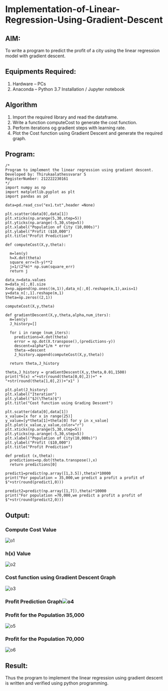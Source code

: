 # Implementation-of-Linear-Regression-Using-Gradient-Descent

## AIM:
To write a program to predict the profit of a city using the linear regression model with gradient descent.

## Equipments Required:
1. Hardware – PCs
2. Anaconda – Python 3.7 Installation / Jupyter notebook

## Algorithm
1. Import the required library and read the dataframe.
2. Write a function computeCost to generate the cost function.
3. Perform iterations og gradient steps with learning rate.
4. Plot the Cost function using Gradient Descent and generate the required graph.

## Program:
```
/*
Program to implement the linear regression using gradient descent.
Developed by: Thirukaalathessvarar S
RegisterNumber: 212222230161
*/
import numpy as np
import matplotlib.pyplot as plt
import pandas as pd

data=pd.read_csv("ex1.txt",header =None)

plt.scatter(data[0],data[1])
plt.xticks(np.arange(5,30,step=5))
plt.yticks(np.arange(-5,30,step=5))
plt.xlabel("Population of City (10,000s)")
plt.ylabel("Profit ($10,000")
plt.title("Profit Prediction")

def computeCost(X,y,theta):

  m=len(y)
  h=X.dot(theta)
  square_err=(h-y)**2
  j=1/(2*m)* np.sum(square_err)
  return j

data_n=data.values
m=data_n[:,0].size
X=np.append(np.ones((m,1)),data_n[:,0].reshape(m,1),axis=1)
y=data_n[:,1].reshape(m,1)
theta=np.zeros((2,1))

computeCost(X,y,theta)

def gradientDescent(X,y,theta,alpha,num_iters):
  m=len(y)
  J_history=[]

  for i in range (num_iters):
    predictions=X.dot(theta)
    error = np.dot(X.transpose(),(predictions-y))
    descent=alpha*1/m * error
    theta-=descent
    J_history.append(computeCost(X,y,theta))

  return theta,J_history  

theta,J_history = gradientDescent(X,y,theta,0.01,1500)
print("h(x) ="+str(round(theta[0,0],2))+" + "+str(round(theta[1,0],2))+"x1" )

plt.plot(J_history)
plt.xlabel("Iteration")
plt.ylabel("$J(\Theta)$")
plt.title("Cost function using Grading Descent")

plt.scatter(data[0],data[1])
x_value=[x for x in range(25)]
y_value=[y*theta[1]+theta[0] for y in x_value]
plt.plot(x_value,y_value,color="r")
plt.xticks(np.arange(5,30,step=5))
plt.yticks(np.arange(-5,30,step=5))
plt.xlabel("Population of City(10,000s)")
plt.ylabel("Profit ($10,000")
plt.title("Profit Prediction")

def predict (x,theta):
  predictions=np.dot(theta.transpose(),x)
  return predictions[0]

predict1=predict(np.array([1,3.5]),theta)*10000
print("For population = 35,000,we predict a profit a profit of $"+str(round(predict1,0)))

predict2=predict(np.array([1,7]),theta)*10000
print("For population =70,000,we predict a profit a profit of $"+str(round(predict2,0)))
```

## Output:
### Compute Cost Value
![o1](https://github.com/LATHIKESHWARAN/Implementation-of-Linear-Regression-Using-Gradient-Descent/assets/119393556/07b9c58c-3d1f-40bf-8460-eef0da59a3d8)
### h(x) Value
![o2](https://github.com/LATHIKESHWARAN/Implementation-of-Linear-Regression-Using-Gradient-Descent/assets/119393556/1c657952-996b-4848-8716-9d57ece43513)
### Cost function using Gradient Descent Graph
![o3](https://github.com/LATHIKESHWARAN/Implementation-of-Linear-Regression-Using-Gradient-Descent/assets/119393556/f30dae39-36d7-4278-8a5c-8939bdaaf0b6)
### Profit Prediction Graph![o4](https://github.com/LATHIKESHWARAN/Implementation-of-Linear-Regression-Using-Gradient-Descent/assets/119393556/5afda946-ab28-43f7-8a89-20f7f50bdc4b)
### Profit for the Population 35,000
![o5](https://github.com/LATHIKESHWARAN/Implementation-of-Linear-Regression-Using-Gradient-Descent/assets/119393556/d86f8668-0e96-409f-9bbe-518b7e78ee5d)
### Profit for the Population 70,000
![o6](https://github.com/LATHIKESHWARAN/Implementation-of-Linear-Regression-Using-Gradient-Descent/assets/119393556/52e4640d-9184-46f6-b90a-0abe59953f5a)



## Result:
Thus the program to implement the linear regression using gradient descent is written and verified using python programming.
